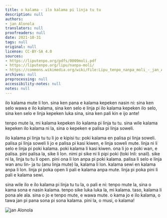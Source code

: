 ```yaml
---
title: o kalama - ilo kalama pi linja tu tu
description: null
authors:
- jan Alonola
translators: null
proofreaders: null
date: 2021-10-31
tags: null
original: null
license: CC-BY-SA 4.0
sources:
- https://liputenpo.org/pdfs/0009moli.pdf
- https://liputenpo.org/lipu/nanpa-moli/
- https://commons.wikimedia.org/wiki/File:Lipu_tenpo_nanpa_moli_-_jan_Alonola.png
archives: null
preprocessing: null
accessibility-notes: null
notes: null
---
```


ilo kalama mute li lon. sina ken pana e kalama kepeken nasin ni: sina ken selo wawa e ilo kalama, sina ken selo e linja pi ilo kalama kepeken ilo selo, sina ken selo e linja kepeken luka sina, sina ken pali kin e ijo ante!

tenpo mute la, mi kalama kepeken ilo kalama pi linja tu tu. sina wile kalama kepeken ilo kalama ni la, sina o kepeken e palisa pi linja soweli.

ilo kalama pi linja tu tu li jo e kipisi tu: poki kalama en palisa pi linja soweli. palisa pi linja soweli li jo e palisa pi kasi kiwen, e linja soweli mute. linja ni li selo e linja pi poki kalama. poki kalama li kasi kiwen. ona li jo e poki wan, e palisa. pini palisa la, sike li lon. nimi pi sike ni li pipi poki (toki Inli: snail). sike ni la, linja tu tu li open. pini ona li lon anpa pi poki kalama. palisa li selo e linja wan anu lin- ja tu (anu linja mute) la, kalama li lon. kalama sewi en kalama anpa li lon. linja pi poka open li pali e kalama anpa mute. linja pi poka pini li pali e kalama sewi.

sina wile ilo e ilo kalama pi linja tu tu la, o pali e ni: tenpo mute la, sina o kama sona e nasin kalama. tenpo sike luka luka la, mi kalama. taso, kalama li pona ale ala. sina o jo e tenpo mute, e wawa mute. o kama jo e ilo kalama, o tawa jan pi pana sona pi sona kalama. pini la, o musi, o kalama!

![jan Alonola](https://upload.wikimedia.org/wikipedia/commons/2/28/Lipu_tenpo_nanpa_moli_-_jan_Alonola.png)